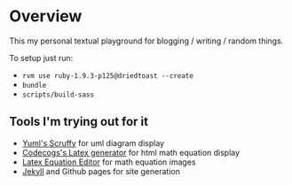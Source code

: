 
# Overview #

This my personal textual playground for blogging / writing / random things.

To setup just run:
* `rvm use ruby-1.9.3-p125@driedtoast --create`
* `bundle`
* `scripts/build-sass`


## Tools I'm trying out for it ##

* [Yuml's Scruffy](http://yuml.me/diagram/scruffy/class/samples) for uml diagram display
* [Codecogs's Latex generator](http://www.codecogs.com/latex/htmlequations.php) for html math equation display
* [Latex Equation Editor](http://www.sciweavers.org/free-online-latex-equation-editor) for math equation images 
* [Jekyll](https://help.github.com/articles/using-jekyll-with-pages) and Github pages for site generation

